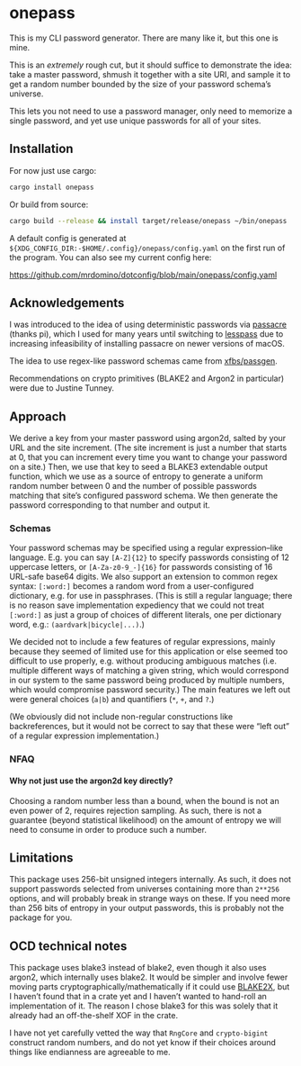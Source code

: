 # onepass

This is my CLI password generator. There are many like it, but this one is mine.

This is an _extremely_ rough cut, but it should suffice to demonstrate the idea:
take a master password, shmush it together with a site URI, and sample it to get
a random number bounded by the size of your password schema’s universe.

This lets you not need to use a password manager, only need to memorize a single
password, and yet use unique passwords for all of your sites.

## Installation

For now just use cargo:

```sh
cargo install onepass
```

Or build from source:

```sh
cargo build --release && install target/release/onepass ~/bin/onepass
```

A default config is generated at `${XDG_CONFIG_DIR:-$HOME/.config}/onepass/config.yaml`
on the first run of the program. You can also see my current config here:

<https://github.com/mrdomino/dotconfig/blob/main/onepass/config.yaml>

## Acknowledgements

I was introduced to the idea of using deterministic passwords via [passacre][0]
(thanks pi), which I used for many years until switching to [lesspass][1] due
to increasing infeasibility of installing passacre on newer versions of macOS.

The idea to use regex-like password schemas came from [xfbs/passgen][2].

Recommendations on crypto primitives (BLAKE2 and Argon2 in particular) were due
to Justine Tunney.

## Approach

We derive a key from your master password using argon2d, salted by your URL and
the site increment. (The site increment is just a number that starts at 0, that
you can increment every time you want to change your password on a site.) Then,
we use that key to seed a BLAKE3 extendable output function, which we use as a
source of entropy to generate a uniform random number between 0 and the number
of possible passwords matching that site’s configured password schema. We then
generate the password corresponding to that number and output it.

### Schemas

Your password schemas may be specified using a regular expression–like language.
E.g. you can say `[A-Z]{12}` to specify passwords consisting of 12 uppercase
letters, or `[A-Za-z0-9_-]{16}` for passwords consisting of 16 URL-safe base64
digits. We also support an extension to common regex syntax: `[:word:]` becomes
a random word from a user-configured dictionary, e.g. for use in passphrases.
(This is still a regular language; there is no reason save implementation
expediency that we could not treat `[:word:]` as just a group of choices of
different literals, one per dictionary word, e.g.: `(aardvark|bicycle|...)`.)

We decided not to include a few features of regular expressions, mainly because
they seemed of limited use for this application or else seemed too difficult to
use properly, e.g. without producing ambiguous matches (i.e. multiple different
ways of matching a given string, which would correspond in our system to the
same password being produced by multiple numbers, which would compromise
password security.) The main features we left out were general choices (`a|b`)
and quantifiers (`*`, `+`, and `?`.)

(We obviously did not include non-regular constructions like backreferences,
but it would not be correct to say that these were “left out” of a regular
expression implementation.)

### NFAQ

#### Why not just use the argon2d key directly?

Choosing a random number less than a bound, when the bound is not an even power
of 2, requires rejection sampling. As such, there is not a guarantee (beyond
statistical likelihood) on the amount of entropy we will need to consume in
order to produce such a number.

## Limitations

This package uses 256-bit unsigned integers internally. As such, it does not
support passwords selected from universes containing more than `2**256` options,
and will probably break in strange ways on these. If you need more than 256
bits of entropy in your output passwords, this is probably not the package for
you.

## OCD technical notes

This package uses blake3 instead of blake2, even though it also uses argon2,
which internally uses blake2. It would be simpler and involve fewer moving parts
cryptographically/mathematically if it could use [BLAKE2X][3], but I haven’t
found that in a crate yet and I haven’t wanted to hand-roll an implementation
of it. The reason I chose blake3 for this was solely that it already had an
off-the-shelf XOF in the crate.

I have not yet carefully vetted the way that `RngCore` and `crypto-bigint`
construct random numbers, and do not yet know if their choices around things
like endianness are agreeable to me.

[0]: https://github.com/habnabit/passacre
[1]: https://lesspass.com
[2]: https://github.com/xfbs/passgen
[3]: https://www.blake2.net/blake2x.pdf
